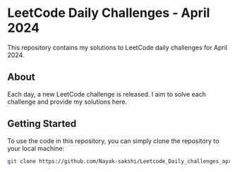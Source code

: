 # LeetCode Daily Challenges - April 2024

This repository contains my solutions to LeetCode daily challenges for April 2024.

## About

Each day, a new LeetCode challenge is released. I aim to solve each challenge and provide my solutions here.

## Getting Started

To use the code in this repository, you can simply clone the repository to your local machine:

```bash
git clone https://github.com/Nayak-sakshi/Leetcode_Daily_challenges_april_2024/)
